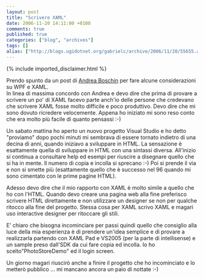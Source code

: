 ```yaml
---
layout: post
title: "Scrivere XAML"
date: 2006-11-20 14:11:00 +0100
comments: true
published: true
categories: ["blog", "archives"]
tags: []
alias: ["http://blogs.ugidotnet.org/gabrielc/archive/2006/11/20/55655.aspx"]
---
```

<!-- more -->
{% include imported_disclaimer.html %}
<P>Prendo spunto da un post di <A href="http://blog.boschin.it/archive/2006/11/17/4701.aspx">Andrea Boschin</A> per fare alcune considerazioni su WPF e XAML.<BR>In linea di massima concordo con Andrea e devo dire che prima di provare a scrivere un po' di XAML facevo parte anch'io delle persone che credevano che scrivere XAML fosse molto difficile e poco produttivo. Devo dire che mi sono dovuto ricredere velocemente. Appena ho iniziato mi sono reso conto che era molto pi&#249; facile di quanto pensassi :-) </P>
<P>Un sabato mattina ho aperto un nuovo progetto Visual Studio e ho detto "proviamo" dopo pochi minuti mi sembrava di essere tornato indietro di una decina di anni, quando iniziavo a sviluppare in HTML. La sensazione &#232; esattamente quella di sviluppare in HTML con una sintassi diversa. All'inizio si continua a consultare help ed esempi per riuscire a disegnare quello che si ha in mente. Il numero di copia e incolla si sprecano :-) Poi si prende il via e non si smette pi&#249; (esattamente quello che &#232; successo nel 96 quando mi sono cimentato con le prime pagine HTML).</P>
<P>Adesso devo dire che il mio rapporto con XAML &#232; molto simile a quello che ho con l'HTML. Quando devo creare una pagina web alla fine preferisco scrivere HTML direttamente e non utilizzare un designer se non per qualche ritocco alla fine del progetto. Stessa cosa per XAML scrivo XAML e magari uso interactive designer per ritoccare gli stili.</P>
<P>E' chiaro che bisogna incominciare per passi quindi quello che consiglio alla luce della mia esperienza &#232; di prendere un'idea semplice e di provare a realizzarla partendo con XAML Pad e VS2005 (per la parte di intellisense) e un sample preso dall'SDK da cui fare copia ed incolla. Io ho scelto"PhotoStoreDemo" ed il login screen.</P>
<P>Un giorno magari riuscir&#242; anche a finire il progetto che ho incominciato&nbsp;e lo metter&#242; pubblico ... mi mancano ancora un paio di nottate :-)<BR></P>
